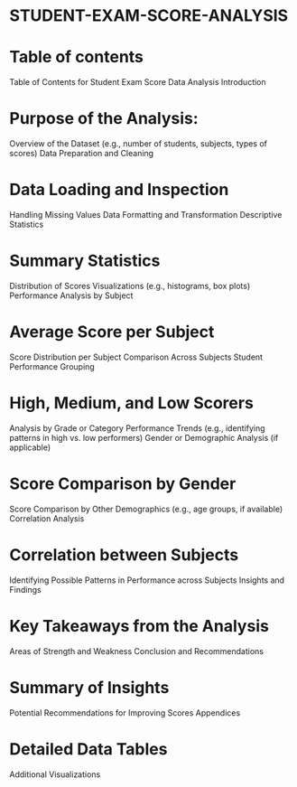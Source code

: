 # STUDENT-EXAM-SCORE-ANALYSIS

# Table of contents
Table of Contents for Student Exam Score Data Analysis
Introduction

# Purpose of the Analysis:
Overview of the Dataset (e.g., number of students, subjects, types of scores)
Data Preparation and Cleaning

# Data Loading and Inspection
Handling Missing Values
Data Formatting and Transformation
Descriptive Statistics

# Summary Statistics 
Distribution of Scores
Visualizations (e.g., histograms, box plots)
Performance Analysis by Subject

# Average Score per Subject
Score Distribution per Subject
Comparison Across Subjects
Student Performance Grouping

# High, Medium, and Low Scorers
Analysis by Grade or Category
Performance Trends (e.g., identifying patterns in high vs. low performers)
Gender or Demographic Analysis (if applicable)

# Score Comparison by Gender
Score Comparison by Other Demographics (e.g., age groups, if available)
Correlation Analysis

# Correlation between Subjects
Identifying Possible Patterns in Performance across Subjects
Insights and Findings

# Key Takeaways from the Analysis
Areas of Strength and Weakness
Conclusion and Recommendations

# Summary of Insights
Potential Recommendations for Improving Scores
Appendices

# Detailed Data Tables
Additional Visualizations









